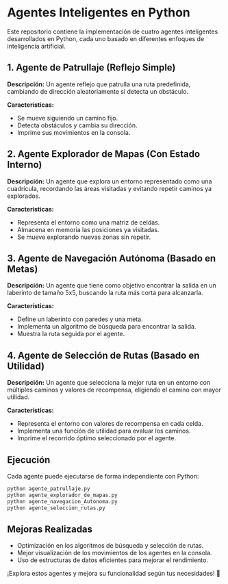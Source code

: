 # Agentes Inteligentes en Python

Este repositorio contiene la implementación de cuatro agentes inteligentes desarrollados en Python, cada uno basado en diferentes enfoques de inteligencia artificial.

## 1. Agente de Patrullaje (Reflejo Simple)
**Descripción:** Un agente reflejo que patrulla una ruta predefinida, cambiando de dirección aleatoriamente si detecta un obstáculo.

**Características:**
- Se mueve siguiendo un camino fijo.
- Detecta obstáculos y cambia su dirección.
- Imprime sus movimientos en la consola.

## 2. Agente Explorador de Mapas (Con Estado Interno)
**Descripción:** Un agente que explora un entorno representado como una cuadrícula, recordando las áreas visitadas y evitando repetir caminos ya explorados.

**Características:**
- Representa el entorno como una matriz de celdas.
- Almacena en memoria las posiciones ya visitadas.
- Se mueve explorando nuevas zonas sin repetir.

## 3. Agente de Navegación Autónoma (Basado en Metas)
**Descripción:** Un agente que tiene como objetivo encontrar la salida en un laberinto de tamaño 5x5, buscando la ruta más corta para alcanzarla.

**Características:**
- Define un laberinto con paredes y una meta.
- Implementa un algoritmo de búsqueda para encontrar la salida.
- Muestra la ruta seguida por el agente.

## 4. Agente de Selección de Rutas (Basado en Utilidad)
**Descripción:** Un agente que selecciona la mejor ruta en un entorno con múltiples caminos y valores de recompensa, eligiendo el camino con mayor utilidad.

**Características:**
- Representa el entorno con valores de recompensa en cada celda.
- Implementa una función de utilidad para evaluar los caminos.
- Imprime el recorrido óptimo seleccionado por el agente.

## Ejecución
Cada agente puede ejecutarse de forma independiente con Python:
```sh
python agente_patrullaje.py
python agente_explorador_de_mapas.py
python agente_navegacion_Autonoma.py
python agente_seleccion_rutas.py
```

## Mejoras Realizadas
- Optimización en los algoritmos de búsqueda y selección de rutas.
- Mejor visualización de los movimientos de los agentes en la consola.
- Uso de estructuras de datos eficientes para mejorar el rendimiento.

¡Explora estos agentes y mejora su funcionalidad según tus necesidades! 🚀

